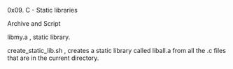 0x09. C - Static libraries

Archive and Script

libmy.a , static library.

create_static_lib.sh , creates a static library called liball.a from all the .c files that are in the current directory.
